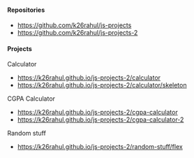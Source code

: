 #### Repositories

- https://github.com/k26rahul/js-projects
- https://github.com/k26rahul/js-projects-2

#### Projects

Calculator

- https://k26rahul.github.io/js-projects-2/calculator
- https://k26rahul.github.io/js-projects-2/calculator/skeleton

CGPA Calculator

- https://k26rahul.github.io/js-projects-2/cgpa-calculator
- https://k26rahul.github.io/js-projects-2/cgpa-calculator-2

Random stuff

- https://k26rahul.github.io/js-projects-2/random-stuff/flex
